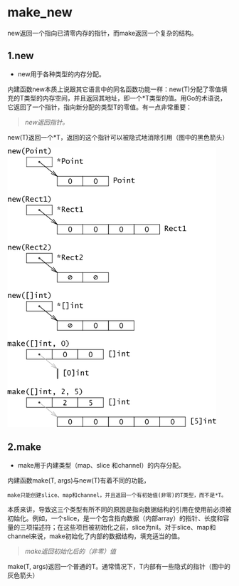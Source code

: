 # make_new

new返回一个指向已清零内存的指针，而make返回一个复杂的结构。
## 1.new
- new用于各种类型的内存分配。
    
内建函数new本质上说跟其它语言中的同名函数功能一样：new(T)分配了零值填充的T类型的内存空间，并且返回其地址，即一个*T类型的值。用Go的术语说，它返回了一个指针，指向新分配的类型T的零值。有一点非常重要：

> *new返回指针。*

new(T)返回一个*T，返回的这个指针可以被隐式地消除引用（图中的黑色箭头）


![](new_make.png)
## 2.make
- make用于内建类型（map、slice 和channel）的内存分配。

    

内建函数make(T, args)与new(T)有着不同的功能，
    
    make只能创建slice、map和channel，并且返回一个有初始值(非零)的T类型，而不是*T。

本质来讲，导致这三个类型有所不同的原因是指向数据结构的引用在使用前必须被初始化。例如，一个slice，是一个包含指向数据（内部array）的指针、长度和容量的三项描述符；在这些项目被初始化之前，slice为nil。对于slice、map和channel来说，make初始化了内部的数据结构，填充适当的值。

>*make返回初始化后的（非零）值*

make(T, args)返回一个普通的T。通常情况下，T内部有一些隐式的指针（图中的灰色箭头）